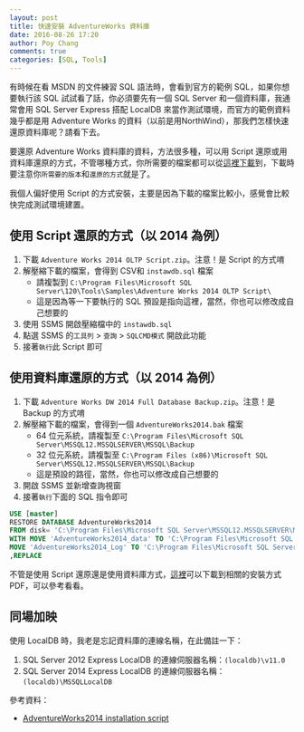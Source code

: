 ```yaml
---
layout: post
title: 快速安裝 AdventureWorks 資料庫
date: 2016-08-26 17:20
author: Poy Chang
comments: true
categories: [SQL, Tools]
---
```

有時候在看 MSDN 的文件練習 SQL 語法時，會看到官方的範例 SQL，如果你想要執行該 SQL 試試看了話，你必須要先有一個 SQL Server 和一個資料庫，我通常會用 SQL Server Express 搭配 LocalDB 來當作測試環境，而官方的範例資料幾乎都是用 Adventure Works 的資料（以前是用NorthWind），那我們怎樣快速還原資料庫呢？請看下去。

要還原 Adventure Works 資料庫的資料，方法很多種，可以用 Script 還原或用資料庫還原的方式，不管哪種方式，你所需要的檔案都可以從[這裡下載](https://msftdbprodsamples.codeplex.com/)到，下載時要注意你`所需要的版本`和`還原的方式`就是了。

我個人偏好使用 Script 的方式安裝，主要是因為下載的檔案比較小，感覺會比較快完成測試環境建置。

## 使用 Script 還原的方式（以 2014 為例）

1. 下載 `Adventure Works 2014 OLTP Script.zip`。注意！是 Script 的方式唷
2. 解壓縮下載的檔案，會得到 CSV和 `instawdb.sql` 檔案
	* 請複製到 `C:\Program Files\Microsoft SQL Server\120\Tools\Samples\Adventure Works 2014 OLTP Script\`
	* 這是因為等一下要執行的 SQL 預設是指向這裡，當然，你也可以修改成自己想要的
3. 使用 SSMS 開啟壓縮檔中的 `instawdb.sql`
4. 點選 SSMS 的`工具列` > `查詢` > `SQLCMD模式` 開啟此功能
5. 接著`執行`此 Script 即可

## 使用資料庫還原的方式（以 2014 為例）

1. 下載 `Adventure Works DW 2014 Full Database Backup.zip`。注意！是 Backup 的方式唷
2. 解壓縮下載的檔案，會得到一個 `AdventureWorks2014.bak` 檔案
	* 64 位元系統，請複製至 `C:\Program Files\Microsoft SQL Server\MSSQL12.MSSQLSERVER\MSSQL\Backup`
	* 32 位元系統，請複製至 `C:\Program Files (x86)\Microsoft SQL Server\MSSQL12.MSSQLSERVER\MSSQL\Backup`
	* 這是預設的路徑，當然，你也可以修改成自己想要的
3. 開啟 SSMS 並新增查詢視窗
4. 接著`執行`下面的 SQL 指令即可

```sql
USE [master]
RESTORE DATABASE AdventureWorks2014
FROM disk= 'C:\Program Files\Microsoft SQL Server\MSSQL12.MSSQLSERVER\MSSQL\Backup\AdventureWorks2014.bak'
WITH MOVE 'AdventureWorks2014_data' TO 'C:\Program Files\Microsoft SQL Server\MSSQL12.MSSQLSERVER\MSSQL\DATA\AdventureWorks2014.mdf',
MOVE 'AdventureWorks2014_Log' TO 'C:\Program Files\Microsoft SQL Server\MSSQL12.MSSQLSERVER\MSSQL\DATA\AdventureWorks2014.ldf'
,REPLACE
```

不管是使用 Script 還原還是使用資料庫方式，[這裡](https://msftdbprodsamples.codeplex.com/releases)可以下載到相關的安裝方式 PDF，可以參考看看。

## 同場加映

使用 LocalDB 時，我老是忘記資料庫的連線名稱，在此備註一下：

1. SQL Server 2012 Express LocalDB 的連線伺服器名稱：`(localdb)\v11.0`
2. SQL Server 2014 Express LocalDB 的連線伺服器名稱：`(localdb)\MSSQLLocalDB`

參考資料：

* [AdventureWorks2014 installation script](http://sqlblog.com/blogs/john_paul_cook/archive/2014/08/10/adventureworks2014-installation-script.aspx)